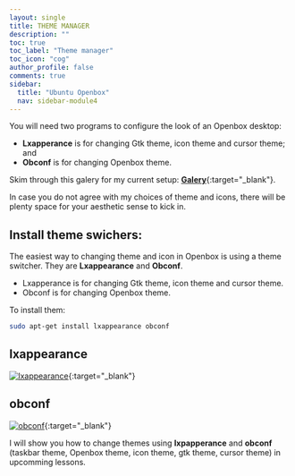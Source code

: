 ```yaml
---
layout: single
title: THEME MANAGER
description: ""
toc: true
toc_label: "Theme manager"
toc_icon: "cog"
author_profile: false
comments: true
sidebar:
  title: "Ubuntu Openbox"
  nav: sidebar-module4
---
```


You will need two programs to configure the look of an Openbox desktop:
* **Lxapperance** is for changing Gtk theme, icon theme and cursor theme; and 
* **Obconf** is for changing Openbox theme.

Skim through this galery for my current setup:
[**Galery**]({{site.baseurl}}/galery/){:target="_blank"}.

In case you do not agree with my choices of theme and icons, there will be plenty space for your aesthetic sense to kick in.

## Install theme swichers:

The easiest way to changing theme and icon in Openbox is using a theme switcher. They are **Lxappearance** and **Obconf**.
* Lxapperance is for changing Gtk theme, icon theme and cursor theme.
* Obconf is for changing Openbox theme.

To install them:
```bash
sudo apt-get install lxappearance obconf
```
## lxappearance
[![lxappearance]({{site.baseurl}}/images/lxappearance.png)]({{site.baseurl}}/images/lxappearance.png){:target="_blank"}

## obconf
[![obconf]({{site.baseurl}}/images/obconf.png)]({{site.baseurl}}/images/obconf.png){:target="_blank"}

I will show you how to change themes using **lxpapperance** and **obconf** (taskbar theme, Openbox theme, icon theme, gtk theme, cursor theme) in upcomming lessons.
